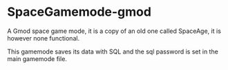 # SpaceGamemode-gmod
A Gmod space game mode, it is a copy of an old one called SpaceAge, it is however none functional.

This gamemode saves its data with SQL and the sql password is set in the main gamemode file. 
